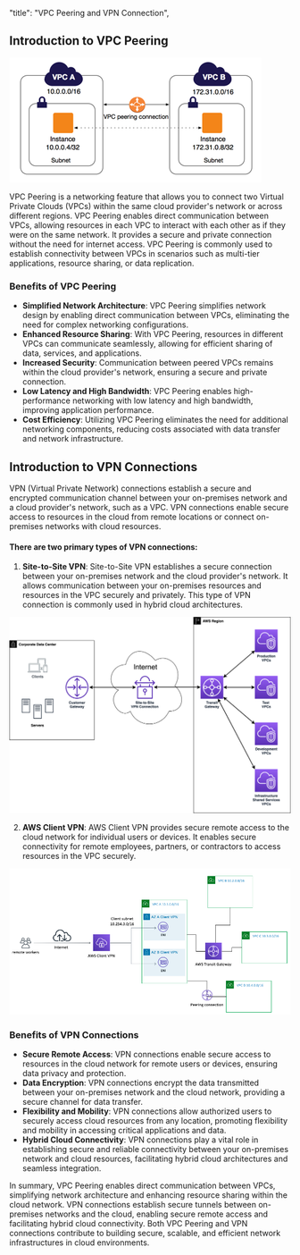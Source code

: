 "title": "VPC Peering and VPN Connection",

## Introduction to VPC Peering
![Alt text](images/vpc-peering.png)

VPC Peering is a networking feature that allows you to connect two Virtual Private Clouds (VPCs) within the same cloud provider's network or across different regions. VPC Peering enables direct communication between VPCs, allowing resources in each VPC to interact with each other as if they were on the same network. It provides a secure and private connection without the need for internet access. VPC Peering is commonly used to establish connectivity between VPCs in scenarios such as multi-tier applications, resource sharing, or data replication.

### Benefits of VPC Peering

* **Simplified Network Architecture**: VPC Peering simplifies network design by enabling direct communication between VPCs, eliminating the need for complex networking configurations.
* **Enhanced Resource Sharing**: With VPC Peering, resources in different VPCs can communicate seamlessly, allowing for efficient sharing of data, services, and applications.
* **Increased Security**: Communication between peered VPCs remains within the cloud provider's network, ensuring a secure and private connection.
* **Low Latency and High Bandwidth**: VPC Peering enables high-performance networking with low latency and high bandwidth, improving application performance.
* **Cost Efficiency**: Utilizing VPC Peering eliminates the need for additional networking components, reducing costs associated with data transfer and network infrastructure.

## Introduction to VPN Connections

VPN (Virtual Private Network) connections establish a secure and encrypted communication channel between your on-premises network and a cloud provider's network, such as a VPC. VPN connections enable secure access to resources in the cloud from remote locations or connect on-premises networks with cloud resources.

#### There are two primary types of VPN connections:

1. **Site-to-Site VPN**: Site-to-Site VPN establishes a secure connection between your on-premises network and the cloud provider's network. It allows communication between your on-premises resources and resources in the VPC securely and privately. This type of VPN connection is commonly used in hybrid cloud architectures.
   
![Alt text](images/site-site.png)

2. **AWS Client VPN**: AWS Client VPN provides secure remote access to the cloud network for individual users or devices. It enables secure connectivity for remote employees, partners, or contractors to access resources in the VPC securely.

![Alt text](images/aws-client.png)
   
### Benefits of VPN Connections

+ **Secure Remote Access**: VPN connections enable secure access to resources in the cloud network for remote users or devices, ensuring data privacy and protection.
+ **Data Encryption**: VPN connections encrypt the data transmitted between your on-premises network and the cloud network, providing a secure channel for data transfer.
+ **Flexibility and Mobility**: VPN connections allow authorized users to securely access cloud resources from any location, promoting flexibility and mobility in accessing critical applications and data.
+ **Hybrid Cloud Connectivity**: VPN connections play a vital role in establishing secure and reliable connectivity between your on-premises network and cloud resources, facilitating hybrid cloud architectures and seamless integration.


In summary, VPC Peering enables direct communication between VPCs, simplifying network architecture and enhancing resource sharing within the cloud network. VPN connections establish secure tunnels between on-premises networks and the cloud, enabling secure remote access and facilitating hybrid cloud connectivity. Both VPC Peering and VPN connections contribute to building secure, scalable, and efficient network infrastructures in cloud environments.